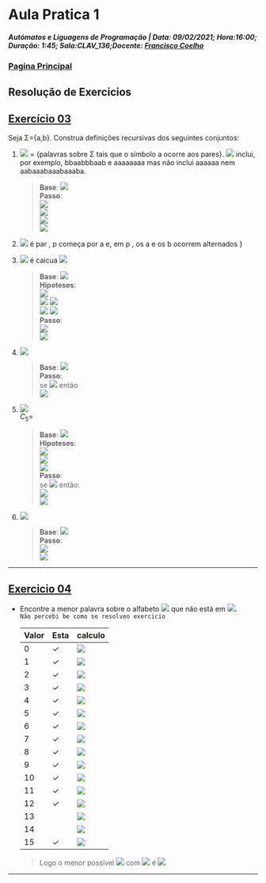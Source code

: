 # Aula Pratica 1  
##### *Autómatos e Liguagens de Programação* | **Data:** 09/02/2021; **Hora**:16:00; **Duração**: 1:45; **Sala**:CLAV_136;**Docente**: [Francisco Coelho](https://github.com/GBarradas/degreeStuff/blob/main/ALP/README.md#docentes)  
### [Pagina Principal](../README.md)
## Resolução de Exercicios
## [Exercício 03](https://home.uevora.pt/~fc/alp/01-palavras_linguagens_expressoes_regulares/01.90-exercicios.html#exerc%C3%ADcio-03)  
Seja Σ={a,b}. Construa definições recursivas dos seguintes conjuntos:

1. <img src="https://render.githubusercontent.com/render/math?math=\color{white}\large\C_1"> = {palavras sobre Σ tais que o símbolo a ocorre aos pares}. <img src="https://render.githubusercontent.com/render/math?math=\color{white}\large\C_1"> inclui, por exemplo, bbaabbbaab e aaaaaaaa mas não inclui aaaaaa nem aabaaabaaabaaaba.  
    > **Base**: <img src="https://render.githubusercontent.com/render/math?math=\color{white}\large\aa"><br>
    **Passo**:  
    <img src="https://render.githubusercontent.com/render/math?math=\color{white}\large\aap\in C_1"><br>
    <img src="https://render.githubusercontent.com/render/math?math=\color{white}\large\paa\in C_1"><br>
    <img src="https://render.githubusercontent.com/render/math?math=\color{white}\large\bp\in C_1"><br>
    <img src="https://render.githubusercontent.com/render/math?math=\color{white}\large\pb\in C_1"><br>

 
2. <img src="https://render.githubusercontent.com/render/math?math=\color{white}\large\C_2 = p \in \Sigma^* : |p|"> é par , p começa por a e, em p , os a e os b ocorrem alternados }
    > 
3.  <img src="https://render.githubusercontent.com/render/math?math=\color{white}\large\C_3 =\{p \in \Sigma^* "> é caicua  <img src="https://render.githubusercontent.com/render/math?math=\color{white}\large\ \}"><br>  
    > **Base**: <img src="https://render.githubusercontent.com/render/math?math=\color{white}\large\a, b"><br>
     **Hipoteses**:  
    <img src="https://render.githubusercontent.com/render/math?math=\color{green}\large\a, b"><br>
    <img src="https://render.githubusercontent.com/render/math?math=\color{green}\large\aa, bb,"> <img src="https://render.githubusercontent.com/render/math?math=\color{red}\large\ab, ba"><br>
    <img src="https://render.githubusercontent.com/render/math?math=\color{green}\large\aaa, bbb,aba,bab,"> <img src="https://render.githubusercontent.com/render/math?math=\color{red}\large\abb, baa,bba,aab"><br>
     **Passo**:  
     <img src="https://render.githubusercontent.com/render/math?math=\color{white}\large\apa\in C_3"><br>
     <img src="https://render.githubusercontent.com/render/math?math=\color{white}\large\bpb\in C_3"><br>  
4. <img src="https://render.githubusercontent.com/render/math?math=\color{white}\large\c_4=\{a^nb^n\in \Sigma^* : n>0\}"><br> 
    >    **Base**: <img src="https://render.githubusercontent.com/render/math?math=\color{white}\large\ab"><br>
    **Passo**:  
    se <img src="https://render.githubusercontent.com/render/math?math=\color{white}\large\p\in C_4"> então<br>
    <img src="https://render.githubusercontent.com/render/math?math=\color{white}\large\apb\in C_4"><br>
5. <img src="https://render.githubusercontent.com/render/math?math=\color{white}\large\C_5 =\{a^ib^j\in \Sigma^* : 0\le i\le j \}"><br>$C_5$=
    >    **Base**: <img src="https://render.githubusercontent.com/render/math?math=\color{white}\large\a, b"><br>
    >    **Hipoteses**:   
    > <img src="https://render.githubusercontent.com/render/math?math=\color{white}\large\bb"><br>
    > <img src="https://render.githubusercontent.com/render/math?math=\color{white}\large\abb"><br>
    > <img src="https://render.githubusercontent.com/render/math?math=\color{white}\large\abbb"><br>
    >   **Passo**:  
     se <img src="https://render.githubusercontent.com/render/math?math=\color{white}\large\p\in C_5"> então:<br>
    <img src="https://render.githubusercontent.com/render/math?math=\color{white}\large\pb\in C_5"><br>
    <img src="https://render.githubusercontent.com/render/math?math=\color{white}\large\apb\in C_5"><br>
6. <img src="https://render.githubusercontent.com/render/math?math=\color{white}\large\c_6=\{p\in\Sigma^*:|p|_a=|P|_b\}"><br>  
    > **Base**: <img src="https://render.githubusercontent.com/render/math?math=\color{white}\large\a, b"><br>
    **Passo**:  
    <img src="https://render.githubusercontent.com/render/math?math=\color{white}\large\apb\in C_6"><br>
    <img src="https://render.githubusercontent.com/render/math?math=\color{white}\large\bpa\in C_6"><br>
  
---
## [Exercicio 04](https://home.uevora.pt/~fc/alp/01-palavras_linguagens_expressoes_regulares/01.90-exercicios.html#exerc%C3%ADcio-04)  

- Encontre a menor palavra sobre o alfabeto <img src="https://render.githubusercontent.com/render/math?math=\color{white}\Sigma =\{0\}"> que não está em <img src="https://render.githubusercontent.com/render/math?math=\color{white}\{\lambda,0,0^2,0^5\}^3">.  
    `Não percebi be como se resolveo exercicio`


    |Valor|Esta|calculo|
    |-----|----|-------|
    |0    |✓ |![][0]|
    |1    |✓ |![][1]|
    |2    |✓ |![][2]|
    |3    |✓ |![][3]|
    |4    |✓ |![][4]|
    |5    |✓ |![][5]|
    |6    |✓ |![][6]|
    |7    |✓ |![][7]|
    |8    |✓ |![][8]|
    |9    |✓ |![][9]|
    |10   |✓ |![][10]|
    |11   |✓ |![][11]|
    |12   |✓ |![][12]|
    |13   |  |![][13]|
    |14   |  |![][14]|
    |15   |✓ |![][15]|  

     
    > Logo o menor possivel <img src="https://render.githubusercontent.com/render/math?math=\color{white}\{\lambda,0,0^2,0^5\}^3"> com <img src="https://render.githubusercontent.com/render/math?math=\color{white}\Sigma =\{0\}">
    é <img src="https://render.githubusercontent.com/render/math?math=\color{white}0^{13}">
---  

[0]:  https://render.githubusercontent.com/render/math?math=\color{white}0
[1]:  https://render.githubusercontent.com/render/math?math=\color{white}0
[2]:  https://render.githubusercontent.com/render/math?math=\color{white}0^2
[3]:  https://render.githubusercontent.com/render/math?math=\color{white}0^2+0=0^3
[4]:  https://render.githubusercontent.com/render/math?math=\color{white}0^2+0^2=0^4
[5]:  https://render.githubusercontent.com/render/math?math=\color{white}0^5
[6]:  https://render.githubusercontent.com/render/math?math=\color{white}{0^2}+0^3=0^6
[7]:  https://render.githubusercontent.com/render/math?math=\color{white}0^5+0^2=0^7
[8]:  https://render.githubusercontent.com/render/math?math=\color{white}0^5+0^3=0^8
[9]:  https://render.githubusercontent.com/render/math?math=\color{white}0^5+0^2+0^2=0^{5+2+2}=0^9
[10]: https://render.githubusercontent.com/render/math?math=\color{white}{0^5}^2=0^{2*5}=0^{10}
[11]: https://render.githubusercontent.com/render/math?math=\color{white}0^5+0^2+0^2+0^2=0^{11}
[12]: https://render.githubusercontent.com/render/math?math=\color{white}0^5+0^5+0^2=0^{12}
[13]: https://render.githubusercontent.com/render/math?math=\color{white}0
[14]: https://render.githubusercontent.com/render/math?math=\color{white}0
[15]: https://render.githubusercontent.com/render/math?math=\color{white}{0^5}^3=0^{5*3}=0^{15}